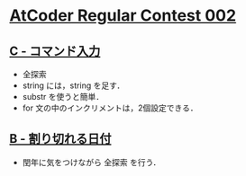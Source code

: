 # [AtCoder Regular Contest 002](https://atcoder.jp/contests/arc002/tasks)

## [C - コマンド入力](https://atcoder.jp/contests/arc002/tasks/arc002_3)
- 全探索
- string には，string を足す．
- substr を使うと簡単．
- for 文の中のインクリメントは，2個設定できる．

## [B - 割り切れる日付](https://atcoder.jp/contests/arc002/tasks/arc002_2)
- 閏年に気をつけながら 全探索 を行う．
